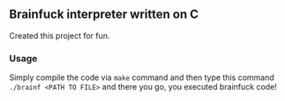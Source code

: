 ## Brainfuck interpreter written on C
Created this project for fun.

### Usage
Simply compile the code via `make` command and then type this command `./brainf <PATH TO FILE>` and there you go, you executed brainfuck code!